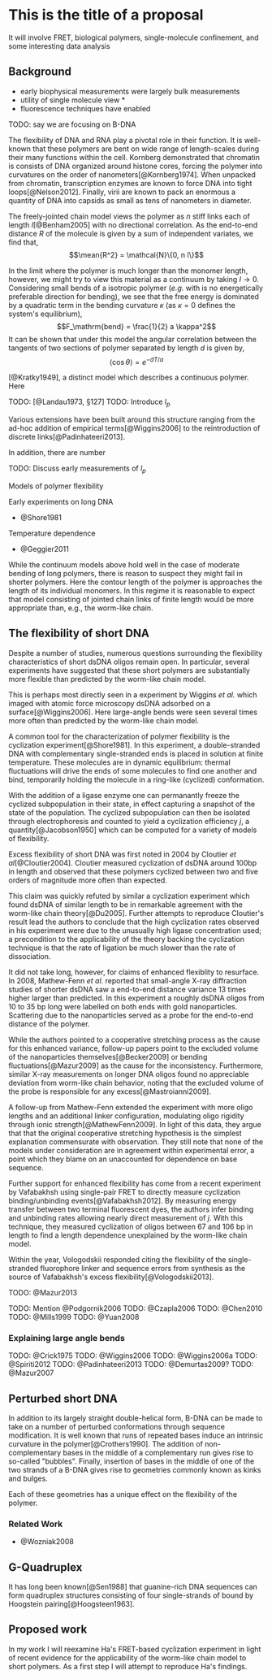 # This is the title of a proposal

It will involve FRET, biological polymers, single-molecule
confinement, and some interesting data analysis

## Background

 * early biophysical measurements were largely bulk measurements
 * utility of single molecule view
   * 
 * fluorescence techniques have enabled 

TODO: say we are focusing on B-DNA

The flexibility of DNA and RNA play a pivotal role in their
function. It is well-known that these polymers are bent on wide range of
length-scales during their many functions within the cell.
Kornberg demonstrated that chromatin is consists of DNA organized
around histone cores, forcing the polymer into curvatures on the order
of nanometers[@Kornberg1974]. When unpacked from chromatin,
transcription enzymes are known to force DNA into tight
loops[@Nelson2012]. Finally, virii are known to pack an
enormous a quantity of DNA into capsids as small as tens of nanometers
in diameter.

The freely-jointed chain model views the polymer as $n$ stiff
links each of length $l$[@Benham2005] with no directional
correlation. As the end-to-end distance $R$ of the molecule is given
by a sum of independent variates, we find that,
$$\mean{R^2} = \mathcal{N}\{0, n l\}$$

In the limit where the polymer is much longer than the monomer length,
however, we might try to view this material as a continuum
by taking $l \rightarrow 0$. Considering small bends of a isotropic
polymer (*e.g.* with is no energetically preferable direction for
bending), we see that the free energy is dominated by a quadratic term
in the bending curvature $\kappa$ (as $\kappa=0$ defines the
system's equilibrium),
$$F_\mathrm{bend} = \frac{1}{2} a \kappa^2$$
It can be shown that under this model the angular correlation between the
tangents of two sections of polymer separated by length $d$ is given by,
$$ \langle \cos\theta \rangle = e^{-d T / a} $$



[@Kratky1949], a distinct
model which describes a continuous polymer. Here 


TODO: [@Landau1973, §127]
TODO: Introduce $l_p$

Various extensions have been built around this structure ranging from
the ad-hoc addition of empirical terms[@Wiggins2006] to the 
reintroduction of discrete links[@Padinhateeri2013].

In addition, there are number

TODO: Discuss early measurements of $l_p$

Models of polymer flexibility

Early experiments on long DNA
 * @Shore1981

Temperature dependence
 * @Geggier2011

While the continuum models above hold well in the case of moderate
bending of long polymers, there is reason to suspect they might fail
in shorter polymers. Here the contour length of the polymer is
approaches the length of its individual monomers. In this regime it is
reasonable to expect that model consisting of jointed chain links of
finite length would be more appropriate than, e.g., the worm-like chain.

## The flexibility of short DNA

Despite a number of studies, numerous questions surrounding the
flexibility characteristics of short dsDNA oligos remain open. In
particular, several experiments have suggested that these short
polymers are substantially more flexible than predicted by the
worm-like chain model.

This is perhaps most directly seen in a experiment by Wiggins *et al.*
which imaged with atomic force microscopy dsDNA adsorbed on a
surface[@Wiggins2006]. Here large-angle bends were seen several times
more often than predicted by the worm-like chain model.

A common tool for the characterization of polymer flexibility is the
cyclization experiment[@Shore1981].
In this experiment, a double-stranded DNA with
complementary single-stranded ends is placed in solution at finite
temperature. These molecules are in dynamic equilibrium: thermal
fluctuations will drive the ends of some molecules to find one another
and bind, temporarily holding the molecule in a ring-like (cyclized)
conformation.

With the addition of a ligase enzyme one can permanantly freeze the
cyclized subpopulation in their state, in effect capturing a snapshot
of the state of the population. The cyclized subpopulation can then be
isolated through electrophoresis and counted to yield a cyclization
efficiency $j$, a quantity[@Jacobson1950] which can be computed for a
variety of models of flexibility.

<!-- Cloutier -->
Excess flexibility of short DNA was first noted in 2004 by Cloutier *et
al*[@Cloutier2004]. Cloutier measured cyclization of dsDNA around
100bp in length and observed that these polymers cyclized between two
and five orders of magnitude more often than expected.

<!-- Du -->
This claim was quickly refuted by similar a cyclization experiment
which found dsDNA of similar length to be in remarkable agreement with
the worm-like chain theory[@Du2005]. Further attempts to reproduce
Cloutier's result lead the authors to conclude that the high
cyclization rates observed in his experiment were due to the unusually
high ligase concentration used; a precondition to the applicability of
the theory backing the cyclization technique is that the rate of
ligation be much slower than the rate of dissociation.

<!-- Mathew-Fenn -->
It did not take long, however, for claims of enhanced flexiblity to
resurface. In 2008, Mathew-Fenn *et al.* reported that small-angle X-ray
diffraction studies of shorter dsDNA saw a end-to-end distance
variance 13 times higher larger than predicted. In this experiment a
roughly dsDNA oligos from 10 to 35 bp long were labelled on both ends
with gold nanoparticles. Scattering due to the nanoparticles served as
a probe for the end-to-end distance of the polymer.

<!-- Mathew-Fenn refutations -->
While the authors pointed to a cooperative stretching process as the
cause for this enhanced variance, follow-up papers point to the
excluded volume of the nanoparticles themselves[@Becker2009] or
bending fluctuations[@Mazur2009] as the cause for the inconsistency.
Furthermore, similar X-ray measurements on longer DNA oligos found no
appreciable deviation from worm-like chain behavior, noting that the
excluded volume of the probe is responsible for any
excess[@Mastroianni2009].

<!-- Mathew-Fenn response -->
A follow-up from Mathew-Fenn extended the experiment with more oligo
lengths and an additional linker configuration, modulating oligo
rigidity through ionic strength[@MathewFenn2009]. In light of this
data, they argue that that the original cooperative stretching
hypothesis is the simplest explanation commensurate with
observation. They still note that none of the models under
consideration are in agreement within experimental error, a point
which they blame on an unaccounted for dependence on base sequence.

<!-- Vafabakhsh -->
Further support for enhanced flexibility has come from a recent
experiment by Vafabakhsh using single-pair FRET to directly measure
cyclization binding/unbinding events[@Vafabakhsh2012]. By measuring
energy transfer between two terminal fluorescent dyes, the authors 
infer binding and unbinding rates allowing nearly direct measurement
of $j$. With this technique, they measured cyclization of oligos
between 67 and 106 bp in length to find a length dependence
unexplained by the worm-like chain model.

<!-- Vologodskii -->
Within the year, Vologodskii responded citing the flexibility of the
single-stranded fluorophore linker and sequence errors from synthesis
as the source of Vafabakhsh's excess flexibility[@Vologodskii2013].

<!-- Mazur -->
TODO: @Mazur2013

TODO: Mention @Podgornik2006
TODO: @Czapla2006
TODO: @Chen2010
TODO: @Mills1999
TODO: @Yuan2008

### Explaining large angle bends

TODO: @Crick1975
TODO: @Wiggins2006
TODO: @Wiggins2006a
TODO: @Spiriti2012
TODO: @Padinhateeri2013
TODO: @Demurtas2009?
TODO: @Mazur2007

## Perturbed short DNA

In addition to its largely straight double-helical form, B-DNA
can be made to take on a number of perturbed conformations through
sequence modification. It is well known that runs of repeated bases
induce an intrinsic curvature in the polymer[@Crothers1990]. The
addition of non-complementary bases in the middle of a complementary
run gives rise to so-called "bubbles". Finally, insertion of bases in
the middle of one of the two strands of a B-DNA gives rise to
geometries commonly known as kinks and bulges.

Each of these geometries has a unique effect on the flexibility of the polymer.

### Related Work

 * @Wozniak2008

## G-Quadruplex

It has long been known[@Sen1988] that guanine-rich DNA sequences can
form quadruplex structures consisting of four single-strands of 
bound by Hoogstein pairing[@Hoogsteen1963]. 

## Proposed work

In my work I will reexamine Ha's FRET-based cyclization experiment in
light of recent evidence for the applicability of the worm-like chain
model to short polymers. As a first step I will attempt to reproduce
Ha's findings. 
